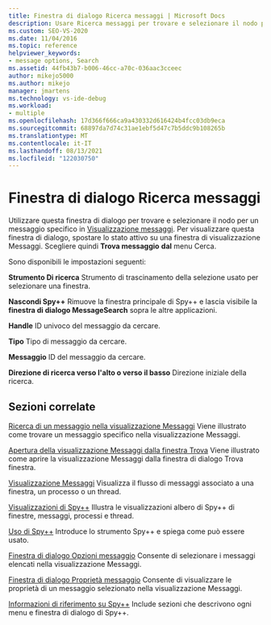 ```yaml
---
title: Finestra di dialogo Ricerca messaggi | Microsoft Docs
description: Usare Ricerca messaggi per trovare e selezionare il nodo per un messaggio specifico nella visualizzazione Messaggi. È possibile eseguire la ricerca in base a handle, tipo di messaggio e ID messaggio.
ms.custom: SEO-VS-2020
ms.date: 11/04/2016
ms.topic: reference
helpviewer_keywords:
- message options, Search
ms.assetid: 44fb43b7-b006-46cc-a70c-036aac3cceec
author: mikejo5000
ms.author: mikejo
manager: jmartens
ms.technology: vs-ide-debug
ms.workload:
- multiple
ms.openlocfilehash: 17d366f666ca9a430332d616424b4fcc03db9eca
ms.sourcegitcommit: 68897da7d74c31ae1ebf5d47c7b5ddc9b108265b
ms.translationtype: MT
ms.contentlocale: it-IT
ms.lasthandoff: 08/13/2021
ms.locfileid: "122030750"
---
```

# <a name="message-search-dialog-box"></a>Finestra di dialogo Ricerca messaggi
Utilizzare questa finestra di dialogo per trovare e selezionare il nodo per un messaggio specifico in [Visualizzazione messaggi](../debugger/messages-view.md). Per visualizzare questa finestra di dialogo, spostare lo stato attivo su una finestra di visualizzazione Messaggi. Scegliere quindi **Trova messaggio** **dal** menu Cerca.

 Sono disponibili le impostazioni seguenti:

 **Strumento Di ricerca** Strumento di trascinamento della selezione usato per selezionare una finestra.

 **Nascondi Spy++** Rimuove la finestra principale di Spy++ e lascia visibile la **finestra di dialogo MessageSearch** sopra le altre applicazioni.

 **Handle** ID univoco del messaggio da cercare.

 **Tipo** Tipo di messaggio da cercare.

 **Messaggio** ID del messaggio da cercare.

 **Direzione di ricerca verso l'alto o verso il basso** Direzione iniziale della ricerca.

## <a name="related-sections"></a>Sezioni correlate
 [Ricerca di un messaggio nella visualizzazione Messaggi](../debugger/how-to-search-for-a-message-in-messages-view.md) Viene illustrato come trovare un messaggio specifico nella visualizzazione Messaggi.

 [Apertura della visualizzazione Messaggi dalla finestra Trova](../debugger/how-to-open-messages-view-from-find-window.md) Viene illustrato come aprire la visualizzazione Messaggi dalla finestra di dialogo Trova finestra.

 [Visualizzazione Messaggi](../debugger/messages-view.md) Visualizza il flusso di messaggi associato a una finestra, un processo o un thread.

 [Visualizzazioni di Spy++](../debugger/spy-increment-views.md) Illustra le visualizzazioni albero di Spy++ di finestre, messaggi, processi e thread.

 [Uso di Spy++](../debugger/using-spy-increment.md) Introduce lo strumento Spy++ e spiega come può essere usato.

 [Finestra di dialogo Opzioni messaggio](../debugger/message-options-dialog-box.md) Consente di selezionare i messaggi elencati nella visualizzazione Messaggi.

 [Finestra di dialogo Proprietà messaggio](../debugger/message-properties-dialog-box.md) Consente di visualizzare le proprietà di un messaggio selezionato nella visualizzazione Messaggi.

 [Informazioni di riferimento su Spy++](../debugger/spy-increment-reference.md) Include sezioni che descrivono ogni menu e finestra di dialogo di Spy++.